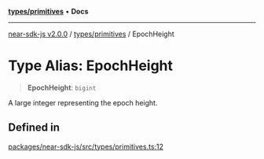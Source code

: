 [**types/primitives**](../README.md) • **Docs**

***

[near-sdk-js v2.0.0](../../../packages.md) / [types/primitives](../README.md) / EpochHeight

# Type Alias: EpochHeight

> **EpochHeight**: `bigint`

A large integer representing the epoch height.

## Defined in

[packages/near-sdk-js/src/types/primitives.ts:12](https://github.com/dim-daskalov/near-sdk-js/blob/7e00e38bf9adddbe759a3d4d474ca9731ec4052b/packages/near-sdk-js/src/types/primitives.ts#L12)
